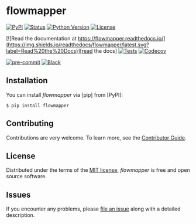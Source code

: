 # flowmapper

[![PyPI](https://img.shields.io/pypi/v/flowmapper.svg)][pypi status]
[![Status](https://img.shields.io/pypi/status/flowmapper.svg)][pypi status]
[![Python Version](https://img.shields.io/pypi/pyversions/flowmapper)][pypi status]
[![License](https://img.shields.io/pypi/l/flowmapper)][license]

[![Read the documentation at https://flowmapper.readthedocs.io/](https://img.shields.io/readthedocs/flowmapper/latest.svg?label=Read%20the%20Docs)][read the docs]
[![Tests](https://github.com/fjuniorr/flowmapper/actions/workflows/python-test.yml/badge.svg)][tests]
[![Codecov](https://codecov.io/gh/fjuniorr/flowmapper/branch/main/graph/badge.svg)][codecov]

[![pre-commit](https://img.shields.io/badge/pre--commit-enabled-brightgreen?logo=pre-commit&logoColor=white)][pre-commit]
[![Black](https://img.shields.io/badge/code%20style-black-000000.svg)][black]

[pypi status]: https://pypi.org/project/flowmapper/
[read the docs]: https://flowmapper.readthedocs.io/
[tests]: https://github.com/fjuniorr/flowmapper/actions?workflow=Tests
[codecov]: https://app.codecov.io/gh/fjuniorr/flowmapper
[pre-commit]: https://github.com/pre-commit/pre-commit
[black]: https://github.com/psf/black

## Installation

You can install _flowmapper_ via [pip] from [PyPI]:

```console
$ pip install flowmapper
```

## Contributing

Contributions are very welcome.
To learn more, see the [Contributor Guide][Contributor Guide].

## License

Distributed under the terms of the [MIT license][License],
_flowmapper_ is free and open source software.

## Issues

If you encounter any problems,
please [file an issue][Issue Tracker] along with a detailed description.


<!-- github-only -->

[command-line reference]: https://flowmapper.readthedocs.io/en/latest/usage.html
[License]: https://github.com/fjuniorr/flowmapper/blob/main/LICENSE
[Contributor Guide]: https://github.com/fjuniorr/flowmapper/blob/main/CONTRIBUTING.md
[Issue Tracker]: https://github.com/fjuniorr/flowmapper/issues
